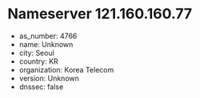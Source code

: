 # Nameserver 121.160.160.77

* as_number: 4766
* name: Unknown
* city: Seoul
* country: KR
* organization: Korea Telecom
* version: Unknown
* dnssec: false
